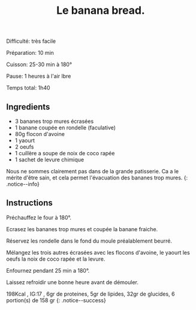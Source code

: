 ﻿---
title: "Le banana bread."
excerpt: |
  ou, la recette de gateau de flocon d'avoine à la banane.
  
category: Patisserie
classes: wide
comments: true
tags: 
  - Patisserie
  - Banane
  - Avoine
  - Cake
  - Recette
---

<i class="fas fa-signal"> </i> Difficulté: très facile

<i class="fas fa-balance-scale-left"> </i> Préparation: 10 min

<i class="fas fa-burn"> </i> Cuisson: 25-30 min à 180°

<i class="fas fa-pause"> </i> Pause: 1 heures à l'air lbre

<i class="fas fa-stopwatch"> </i> Temps total: 1h40

## Ingredients

* 3 bananes trop mures écrasées
* 1 banane coupée en rondelle (faculative)
* 80g flocon d'avoine
* 1 yaourt
* 2 oeufs
* 1 cuillère a soupe de noix de coco rapée
* 1 sachet de levure chimique

Nous ne sommes clairement pas dans de la grande patisserie.
Ca a le mérite d'être sain, et cela permet l'évacuation des bananes trop mures.
{: .notice--info}

## Instructions

Préchauffez le four à 180°.

Ecrasez les bananes trop mures et coupée la banane fraiche.

Réservez les rondelle dans le fond du moule préalablement beurré.

Mélangez les trois autres écrasées avec les flocons d'avoine, le yaourt les oeufs la noix de coco rapée et la levure.

Enfournez pendant 25 min a 180°.

Laissez refroidir une bonne heure avant de démouler.


198Kcal , IG:17 , 6gr de proteines, 5gr de lipides, 32gr de glucides, 6 portion(s) de  158 gr
{: .notice--success}
